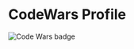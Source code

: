 # CodeWars Profile
<img src="https://www.codewars.com/users/YarkinGulacti/badges/large" alt="Code Wars badge">
